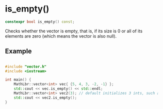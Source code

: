 # is_empty()

```cpp
constexpr bool is_empty() const;
```

Checks whether the vector is empty, that is, if its size is 0 or all of its elements are zero (which means the vector is also null).

## Example
```cpp

#include "vector.h"
#include <iostream>

int main() {
	MathLbr::vector<int> vec{ {5, 4, 3, -2, -1} };
	std::cout << vec.is_empty() << std::endl;
	MathLbr::vector<int> vec2(3); // default initializes 3 ints, such as int{}
	std::cout << vec2.is_empty();
}
```
